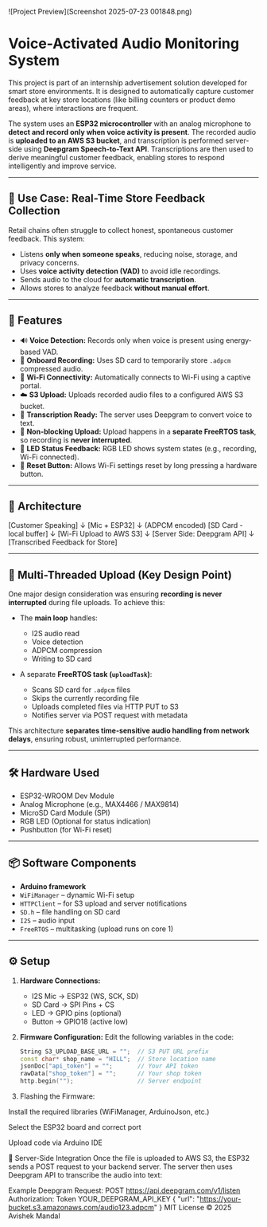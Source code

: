 ![Project Preview](Screenshot 2025-07-23 001848.png)

# Voice-Activated Audio Monitoring System

This project is part of an internship advertisement solution developed for smart store environments. It is designed to automatically capture customer feedback at key store locations (like billing counters or product demo areas), where interactions are frequent.

The system uses an **ESP32 microcontroller** with an analog microphone to **detect and record only when voice activity is present**. The recorded audio is **uploaded to an AWS S3 bucket**, and transcription is performed server-side using **Deepgram Speech-to-Text API**. Transcriptions are then used to derive meaningful customer feedback, enabling stores to respond intelligently and improve service.

---

## 📌 Use Case: Real-Time Store Feedback Collection

Retail chains often struggle to collect honest, spontaneous customer feedback. This system:
- Listens **only when someone speaks**, reducing noise, storage, and privacy concerns.
- Uses **voice activity detection (VAD)** to avoid idle recordings.
- Sends audio to the cloud for **automatic transcription**.
- Allows stores to analyze feedback **without manual effort**.

---

## 🚀 Features

- 🔊 **Voice Detection:** Records only when voice is present using energy-based VAD.
- 💾 **Onboard Recording:** Uses SD card to temporarily store `.adpcm` compressed audio.
- 📶 **Wi-Fi Connectivity:** Automatically connects to Wi-Fi using a captive portal.
- ☁️ **S3 Upload:** Uploads recorded audio files to a configured AWS S3 bucket.
- 🧠 **Transcription Ready:** The server uses Deepgram to convert voice to text.
- 🔄 **Non-blocking Upload:** Upload happens in a **separate FreeRTOS task**, so recording is **never interrupted**.
- 🎇 **LED Status Feedback:** RGB LED shows system states (e.g., recording, Wi-Fi connected).
- 🔘 **Reset Button:** Allows Wi-Fi settings reset by long pressing a hardware button.

---

## 🧩 Architecture

[Customer Speaking]
↓
[Mic + ESP32]
↓ (ADPCM encoded)
[SD Card - local buffer]
↓
[Wi-Fi Upload to AWS S3]
↓
[Server Side: Deepgram API]
↓
[Transcribed Feedback for Store]


---

## 🔄 Multi-Threaded Upload (Key Design Point)

One major design consideration was ensuring **recording is never interrupted** during file uploads. To achieve this:

- The **main loop** handles:
  - I2S audio read
  - Voice detection
  - ADPCM compression
  - Writing to SD card

- A separate **FreeRTOS task (`uploadTask`)**:
  - Scans SD card for `.adpcm` files
  - Skips the currently recording file
  - Uploads completed files via HTTP PUT to S3
  - Notifies server via POST request with metadata

This architecture **separates time-sensitive audio handling from network delays**, ensuring robust, uninterrupted performance.

---

## 🛠️ Hardware Used

- ESP32-WROOM Dev Module
- Analog Microphone (e.g., MAX4466 / MAX9814)
- MicroSD Card Module (SPI)
- RGB LED (Optional for status indication)
- Pushbutton (for Wi-Fi reset)

---

## 📦 Software Components

- **Arduino framework**
- `WiFiManager` – dynamic Wi-Fi setup
- `HTTPClient` – for S3 upload and server notifications
- `SD.h` – file handling on SD card
- `I2S` – audio input
- `FreeRTOS` – multitasking (upload runs on core 1)

---

## ⚙️ Setup

1. **Hardware Connections:**
   - I2S Mic → ESP32 (WS, SCK, SD)
   - SD Card → SPI Pins + CS
   - LED → GPIO pins (optional)
   - Button → GPIO18 (active low)

2. **Firmware Configuration:**
   Edit the following variables in the code:
   ```cpp
   String S3_UPLOAD_BASE_URL = "";  // S3 PUT URL prefix
   const char* shop_name = "HILL";  // Store location name
   jsonDoc["api_token"] = "";       // Your API token
   rawData["shop_token"] = "";      // Your shop token
   http.begin("");                  // Server endpoint

3. Flashing the Firmware:

Install the required libraries (WiFiManager, ArduinoJson, etc.)

Select the ESP32 board and correct port

Upload code via Arduino IDE

🧠 Server-Side Integration
Once the file is uploaded to AWS S3, the ESP32 sends a POST request to your backend server. The server then uses Deepgram API to transcribe the audio into text:

Example Deepgram Request:
POST https://api.deepgram.com/v1/listen
Authorization: Token YOUR_DEEPGRAM_API_KEY
{
  "url": "https://your-bucket.s3.amazonaws.com/audio123.adpcm"
}
MIT License
© 2025 Avishek Mandal


